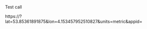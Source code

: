 Test call

https://<server>?lat=53.85361891875&lon=4.153457952510827&units=metric&appid=<OWM api key>
